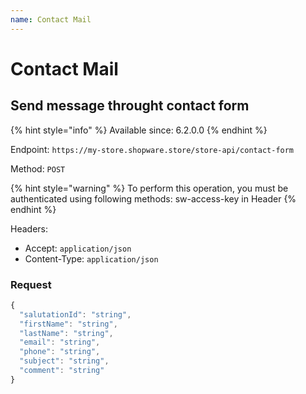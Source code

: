 ```yaml
---
name: Contact Mail
---
```


# Contact Mail

## Send message throught contact form

{% hint style="info" %}
Available since: 6.2.0.0
{% endhint %}

Endpoint: `https://my-store.shopware.store/store-api/contact-form`

Method: `POST`

{% hint style="warning" %}
To perform this operation, you must be authenticated using following methods:
sw-access-key in Header
{% endhint %}

Headers:

- Accept: `application/json`
- Content-Type: `application/json`

### Request

```javascript
{
  "salutationId": "string",
  "firstName": "string",
  "lastName": "string",
  "email": "string",
  "phone": "string",
  "subject": "string",
  "comment": "string"
}
```
